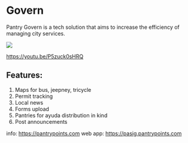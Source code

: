 # Govern

Pantry Govern is a tech solution that aims to increase the efficiency of managing city services.

![](/priv/static/images/govern.png)

https://youtu.be/P5zuck0sHRQ

## Features:

1. Maps for bus, jeepney, tricycle
2. Permit tracking
3. Local news 
4. Forms upload 
5. Pantries for ayuda distribution in kind
6. Post announcements

info: https://pantrypoints.com
web app: https://pasig.pantrypoints.com
